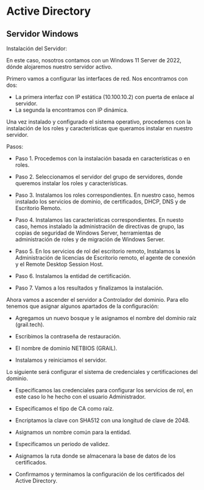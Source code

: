 # Active Directory

## Servidor Windows
Instalación del Servidor:

En este caso, nosotros contamos con un Windows 11 Server de 2022, dónde alojaremos nuestro servidor activo.

Primero vamos a configurar las interfaces de red. Nos encontramos con dos:

- La primera interfaz con IP estática (10.100.10.2) con puerta de enlace al servidor.
- La segunda la encontramos con IP dinámica.

Una vez instalado y configurado el sistema operativo, procedemos con la instalación de los roles y características que queramos instalar en nuestro servidor.

Pasos:
- Paso 1. Procedemos con la instalación basada en características o en roles.

- Paso 2. Seleccionamos el servidor del grupo de servidores, donde queremos instalar los roles y características.

- Paso 3. Instalamos los roles correspondientes. En nuestro caso, hemos instalado los servicios de dominio, de certificados, DHCP, DNS y de Escritorio Remoto.

- Paso 4. Instalamos las características correspondientes. En nuesto caso, hemos instalado la administración de directivas de grupo, las copias de seguridad de Windows Server, herramientas de administración de roles y de migración de Windows Server.

- Paso 5. En los servicios de rol del escritorio remoto, Instalamos la Administración de licencias de Escritorio remoto, el agente de conexión y el Remote Desktop Session Host.

- Paso 6. Instalamos la entidad de certificación.

- Paso 7. Vamos a los resultados y finalizamos la instalación.

Ahora vamos a ascender el servidor a Controlador del dominio. Para ello tenemos que asignar algunos apartados de la configuración:

- Agregamos un nuevo bosque y le asignamos el nombre del domínio raíz (grail.tech).

- Escribimos la contraseña de restauración.

- El nombre de dominio NETBIOS (GRAIL).

- Instalamos y reiniciamos el servidor.

Lo siguiente será configurar el sistema de credenciales y certificaciones del dominio.

- Especificamos las credenciales para configurar los servicios de rol, en este caso lo he hecho con el usuario Administrador.

- Especificamos el tipo de CA como raíz.

- Encriptamos la clave con SHA512 con una longitud de clave de 2048.

- Asignamos un nombre común para la entidad.

- Especificamos un periodo de validez.

- Asignamos la ruta donde se almacenara la base de datos de los certificados.

- Confirmamos y terminamos la configuración de los certificados del Active Directory.